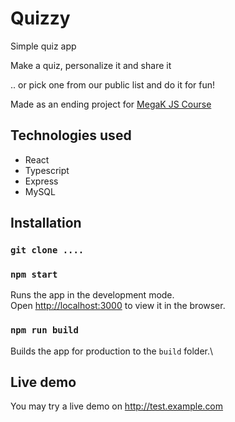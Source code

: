 # Quizzy

Simple quiz app

Make a quiz, personalize it and share it 

.. or pick one from our public list and do it for fun!

Made as an ending project for <a href="https://megak.pl/">MegaK JS Course</a>

## Technologies used

* React 
* Typescript
* Express
* MySQL

## Installation

### `git clone ....`

### `npm start`

Runs the app in the development mode.\
Open [http://localhost:3000](http://localhost:3000) to view it in the browser.


### `npm run build`

Builds the app for production to the `build` folder.\

## Live demo
You may try a live demo on http://test.example.com
